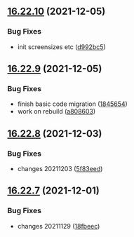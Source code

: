 ## [16.22.10](https://github.com/phandcock/GrampsView/compare/v16.22.9...v16.22.10) (2021-12-05)


### Bug Fixes

* init screensizes etc ([d992bc5](https://github.com/phandcock/GrampsView/commit/d992bc510307f764d91469874ffbaab1a675001a))



## [16.22.9](https://github.com/phandcock/GrampsView/compare/v16.22.8...v16.22.9) (2021-12-05)


### Bug Fixes

* finish basic code migration ([1845654](https://github.com/phandcock/GrampsView/commit/18456546eeb7d03f0d997be847f2761aae8b767f))
* work on rebuild ([a808603](https://github.com/phandcock/GrampsView/commit/a808603d37c21d22c24cfd0e8760177f679754c4))



## [16.22.8](https://github.com/phandcock/GrampsView/compare/v16.22.7...v16.22.8) (2021-12-03)


### Bug Fixes

* changes 20211203 ([5f83eed](https://github.com/phandcock/GrampsView/commit/5f83eed57f85f1c341635a90fde49605b0d51e3c))



## [16.22.7](https://github.com/phandcock/GrampsView/compare/v16.22.6...v16.22.7) (2021-12-01)


### Bug Fixes

* changes 20211129 ([18fbeec](https://github.com/phandcock/GrampsView/commit/18fbeecb474df3948753afafc60e0d17f1c6f536))



